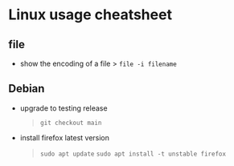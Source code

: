 #   Linux usage cheatsheet    #
##  file  ##
-    show the encoding of a file
    > `file -i filename`

##  Debian  ##
-   upgrade to testing release
    >   `git checkout main`

-   install firefox latest version
    >   `sudo apt update`
    >   `sudo apt install -t unstable firefox`
